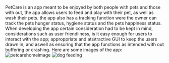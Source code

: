 PetCare is an app meant to be enjoyed by both people with pets and those with out, the app allows users to feed and play with their pet, as well as wash their pets. the app also has a tracking function were the owner can track the pets hunger status, hygiene status and the pets happiness status. 
When developing the app certain consideration had to be kept in mind, considerations such as user friendliness, is it easy enough for users to interact with the app; approppriate and ats\tractive GUI to keep the users drawn in; and aswell as ensuring that the app functions as intended with out buffering or crashing.
Here are some images of  the app:![petcarehomeimage](https://github.com/qwerty12PAD/IMAD5112_PetCarePOE/assets/130562812/a9d4b198-1a54-4500-90f8-5b55da107d8f)
![dog feeding](https://github.com/qwerty12PAD/IMAD5112_PetCarePOE/assets/130562812/a55a0a2a-38bc-4ac4-ad5b-f3e479b37eef)
